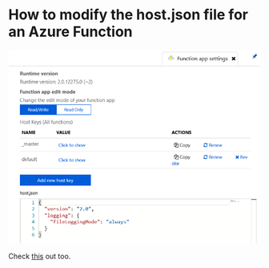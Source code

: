 # How to modify the host.json file for an Azure Function

![Figure 1, how to modify host.json for an Azure Function][FIGURE1]
 
 Check [this][LINK1] out too.

[FIGURE1]: images/azure-0001.png "Figure 1, how to modify host.json for an Azure Function"

[LINK1]: https://blogs.msdn.microsoft.com/benjaminperkins/2018/06/12/how-to-add-a-host-json-file-to-an-azure-function/

